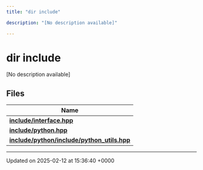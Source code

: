 ```yaml
---
title: "dir include"

description: "[No description available]"

---
```


# dir include

[No description available]

## Files

| Name           |
| -------------- |
| **[include/interface.hpp](/documentation/code/files/interface_8hpp/#file-include-interface-hpp)**  |
| **[include/python.hpp](/documentation/code/files/python_8hpp/#file-include-python-hpp)**  |
| **[include/python/include/python_utils.hpp](/documentation/code/files/python_2include_2python__utils_8hpp/#file-include-python-include-python-utils-hpp)**  |






-------------------------------

Updated on 2025-02-12 at 15:36:40 +0000
